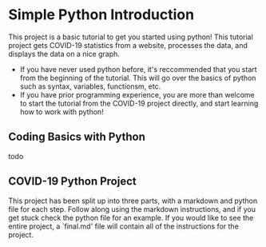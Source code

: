 # Simple Python Introduction
This project is a basic tutorial to get you started using python! This tutorial project gets COVID-19 statistics from a website, processes the data, and displays the data on a nice graph.
- If you have never used python before, it's reccommended that you start from the beginning of the tutorial. This will go over the basics of python such as syntax, variables, functionsm, etc.
- If you have prior programming experience, you are more than welcome to start the tutorial from the COVID-19 project directly, and start learning how to work with python!

## Coding Basics with Python
todo

## COVID-19 Python Project
This project has been split up into three parts, with a markdown and python file for each step. Follow along using the markdown instructions, and if you get stuck check the python file for an example. If you would like to see the entire project, a `final.md' file will contain all of the instructions for the project.
